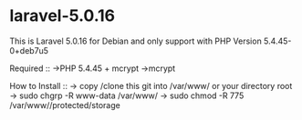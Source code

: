 # laravel-5.0.16
This is Laravel 5.0.16 for Debian and only support with PHP Version 5.4.45-0+deb7u5

Required ::
->PHP 5.4.45 + mcrypt
->mcrypt

How to Install ::
-> copy  /clone this git into /var/www/ or your directory root
-> sudo chgrp -R www-data /var/www/<laravel-folder>
-> sudo chmod -R 775 /var/www/<laravel-folder>/protected/storage

